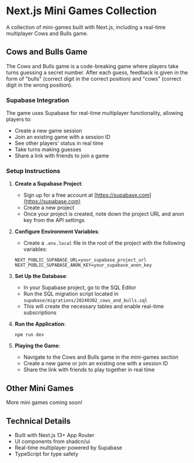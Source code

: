 # Next.js Mini Games Collection

A collection of mini-games built with Next.js, including a real-time multiplayer Cows and Bulls game.

## Cows and Bulls Game

The Cows and Bulls game is a code-breaking game where players take turns guessing a secret number. After each guess, feedback is given in the form of "bulls" (correct digit in the correct position) and "cows" (correct digit in the wrong position).

### Supabase Integration

The game uses Supabase for real-time multiplayer functionality, allowing players to:
- Create a new game session
- Join an existing game with a session ID
- See other players' status in real time
- Take turns making guesses
- Share a link with friends to join a game

### Setup Instructions

1. **Create a Supabase Project**:
   - Sign up for a free account at [https://supabase.com](https://supabase.com)
   - Create a new project
   - Once your project is created, note down the project URL and anon key from the API settings

2. **Configure Environment Variables**:
   - Create a `.env.local` file in the root of the project with the following variables:
   ```
   NEXT_PUBLIC_SUPABASE_URL=your_supabase_project_url
   NEXT_PUBLIC_SUPABASE_ANON_KEY=your_supabase_anon_key
   ```

3. **Set Up the Database**:
   - In your Supabase project, go to the SQL Editor
   - Run the SQL migration script located in `supabase/migrations/20240302_cows_and_bulls.sql`
   - This will create the necessary tables and enable real-time subscriptions

4. **Run the Application**:
   ```
   npm run dev
   ```

5. **Playing the Game**:
   - Navigate to the Cows and Bulls game in the mini-games section
   - Create a new game or join an existing one with a session ID
   - Share the link with friends to play together in real time

## Other Mini Games

More mini games coming soon!

## Technical Details

- Built with Next.js 13+ App Router
- UI components from shadcn/ui
- Real-time multiplayer powered by Supabase
- TypeScript for type safety